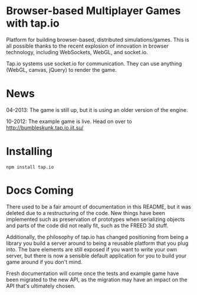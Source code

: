Browser-based Multiplayer Games with tap.io
===========================================
Platform for building browser-based, distributed simulations/games. This is all possible thanks to the recent 
explosion of innovation in browser technology, including WebSockets, WebGL, and socket.io.

Tap.io systems use socket.io for communication. They can use anything (WebGL, canvas, jQuery) to render the game.

News
====
04-2013: The game is still up, but it is using an older version of the engine.

10-2012: The example game is live. Head on over to http://bumbleskunk.tap.io.jit.su/ 

Installing
==========
```
npm install tap.io
```

Docs Coming
===========
There used to be a fair amount of documentation in this README, but it was deleted due to a restructuring of the code. New things have been implemented
such as preservation of prototypes when serializing objects and parts of the code did not really fit, such as the FREED 3d stuff.

Additionally, the philosophy of tap.io has changed positioning from being a library you build a server around to being a reusable platform that you plug into. The
bare elements are still exposed if you want to write your own server, but there is now a sensible default application for you to build your game around
if you don't mind.

Fresh documentation will come once the tests and example game have been migrated to the new API, as the migration may have an impact on the API that's ultimately chosen.
